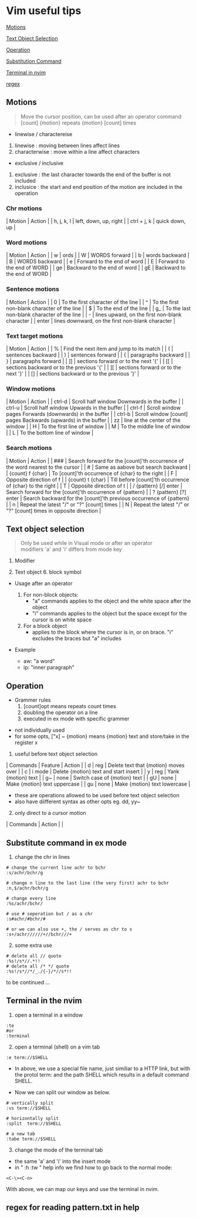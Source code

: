 # Vim useful tips

[Motions](#motions)

[Text Object Selection](#selection)

[Operation](#operation)

[Substitution Command](#substitution)

[Terminal in nvim](#terminal)

[regex](#regex)

## Motions <a name="motions"></a>

> Move the cursor position, can be used after an operator command  
> [count] {motion} repeats {motion} [count] times

- linewise / charactereise
1. linewise : moving between lines affect lines
2. characterwise : move within a line affect characters

- exclusive / inclusive
1. exclusive : the last character towards the end of the buffer is not included
2. inclusice : the start and end position of the motion are included in the operation


### __Chr motions__

| Motion      | Action                |
| h, j, k, l  | left, down, up, right |
| ctrl + j, k | quick down, up        |

### __Word motions__

| Motion | Action                      |
| w      | ords |
| W      | WORDS forward               |
| b      | words backward              |
| B      | WORDS backward              |
| e      | Forward to the end of word  |
| E      | Forward to the end of WORD  |
| ge     | Backward to the end of word |
| gE     | Backward to the end of WORD |

### __Sentence motions__

| Motion | Action                                           |
| 0      | To the first character of the line               |
| ^      | To the first non-blank character of the line     |
| \$     | To the end of the line                           |
| g_     | To the last non-blank character of the line      |
| -      | lines upward, on the first non-blank character   |
| enter  | lines downward, on the first non-blank character |


### __Text target motions__

| Motion | Action                                   |
| %      | Find the next item and jump to its match |
| (      | sentences backward                       |
| )      | sentences forward                        |
| {      | paragraphs backward                      |
| }      | paragraphs forward                       |
| \]\]   | sections forward or to the next '{'      |
| \[\[   | sections backward or to the previous '{' |
| \]\[   | sections forward or to the next '}'      |
| \[\]   | sections backward or to the previous '}' |


### __Window motions__

| Motion | Action                                                        |
| ctrl-d | Scroll half window Downwards in the buffer                    |
| ctrl-u | Scroll half window Upwards in the buffer                      |
| ctrl-f | Scroll window pages Forwards (downwards) in the buffer        |
| ctrl-b | Scroll window [count] pages Backwards (upwards) in the buffer |
| zz     | line at the center of the window                              |
| H      | To the first line of window                                   |
| M      | To the middle line of window                                  |
| L      | To the bottom line of window                                  |


### __Search motions__ 

| Motion                | Action                                                                         |
| ###                     | Search forward for the [count]'th occurrence of the word nearest to the cursor |
| #                     | Same as aabove but search backward                                             |
| {count} f {char}      | To [count]'th occurrence of {char} to the right                                |
| F                     | Opposite direction of f                                                        |
| {count} t {char}      | Till before [count]'th occurrence of {char} to the right                       |
| T                     | Opposite direction of t                                                        |
| / {pattern} [/] enter | Search forward for the [count]'th occurrence of {pattern}                      |
| ? {pattern} [?] enter | Search backward for the [count]'th previous occurrence of {pattern}            |
| n                     | Repeat the latest "/" or "?" [count] times                                     |
| N                     | Repeat the latest "/" or "?" [count] times in opposite direction               |



## Text object selection <a name='selection'></a>

> Only be used while in Visual mode or after an operator  
> modifiers 'a' and 'i'  differs from mode key


1. Modifier 


2. Text object
	6. block symbol

* Usage after an operator
	1. For non-block objects:
		- "a" commands applies to the object and the white space after the object
		- "i" commands applies to the object but the space except for the cursor is on white space
	2. For a block object 
		- applies to the block where the cursor is in, or on brace. "i" excludes the braces but "a" includes 

* Example 
	- aw: "a word" 
	- ip: "inner paragraph"
 
## Operation <a name='operation'></a> 

- Grammer rules
	1. [count]opt means repeats count times 
	2. doubling the operator on a line
	3. executed in ex mode with specific grammer 

* not individually used
* for some opts, ["x] ~ {motion} means {motion} text and store/take in the register x

1. useful before text object selection

| Commands | Feature | Action                                |
| d        | reg     | Delete text that {motion} moves over  |
| c        | i mode  | Delete {motion} text and start insert |
| y        | reg     | Yank {motion} text                    |
| g~       | none    | Switch case of {motion} text          |
| gU       | none    | Make {motion} text uppercase          |
| gu       | none    | Make {motion} text lowercase          |

* these are operations allowed to be used before text object selection
* also have diifferent syntax as other opts eg. dd, yy~

2. only direct to a cursor motion

| Commands | Action |
|

## Substitute command in ex mode <a name='substitution'></a>

1. change the chr in lines
``` some examples of basic s command in ex mode
# change the current line achr to bchr 
:s/achr/bchr/g

# change n line to the last line (the very first) achr to bchr
:n,$/achr/bchr/g

# change every line
:%s/achr/bchr/

# use # seperation but / as a chr
:s#achr/#bchr/#

# or we can also use +, the / serves as chr to s
:s+/achr//////+//bchr///+
```

2. some extra use

``` delete the quote
# delete all // quote
:%s!/s*//.*!!
# delete all /* */ quote
:%s!/s*//*/_./{-}/*//s*!!
```

to be continued ...

## Terminal in the nvim <a name='terminal'></a>

1. open a terminal in a window

```
:te
#or
:terminal
```

2. open a terminal (shell) on a vim tab

```
:e term://$SHELL
```

- In above, we use a special file name, just similiar to a HTTP link, but with the protol term: and the path SHELL which results in a default command SHELL.

- Now we can split our window as below.

```
# vertically split 
:vs term://$SHELL

# horizontally split
:split  term://$SHELL

# a new tab
:tabe term://$SHELL

```

3. change the mode of the terminal tab

- the same 'a' and 'i' into the insert mode
- in " :h :tw " help info we find how to go back to the normal mode:

```
<C-\><C-n>
```

With above, we can map our keys and use the terminal in nvim.

## regex for reading pattern.txt in help <a name='regex'></a>
